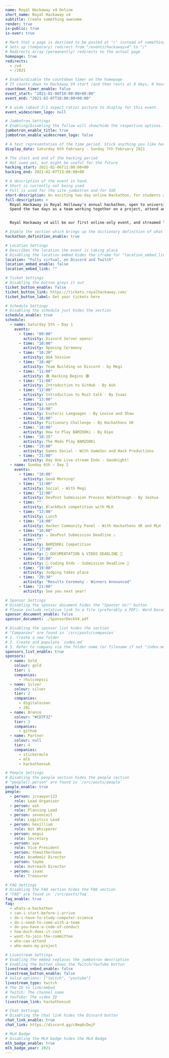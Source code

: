 ```yaml
---
name: Royal Hackaway v4 Online
short_name: Royal Hackaway v4
subtitle: Create something awesome
render: true
is-public: true
is-over: true

# Mark that a page is destined to be posted at "/" instead of something like "/events/hackawayv4"
# Sets up (temporary) redirect from "/events/hackawayv4" to "/"
# Redirects array (permanently) redirects to the actual page
homepage: true
redirects:
  - /v4
  - /2021

# Enable/disable the countdown timer on the homepage
# It counts down to Hackaway V4 start (and then rests at 0 days, 0 hours, 0 minutes and 0 seconds)
countdown_timer_enable: false
event_start: "2021-02-06T10:00:00+00:00"
event_end: "2021-02-07T18:00:00+00:00"

# A wide (about 3:1 aspect ratio) picture to display for this event.
event_widescreen_logo: null

# Jumbotron Settings
# Enabling/Disabling the follow will show/hide the respective options.
jumbotron_enable_title: true
jumbotron_enable_widescreen_logo: false

# A text representation of the time period. Stick anything you like here.
display_date: Saturday 6th February - Sunday 7th February 2021

# The start and end of the hacking period
# Not used yet, but might be useful for the future
hacking_start: 2021-02-06T11:00:00+00
hacking_end: 2021-02-07T13:00:00+00

# A description of the event in hand.
# Short is currently not being used
# Full is used for the site jumbotron and for SSO
short-description: An exciting two-day online Hackathon, for students across the UK or around the world
full-description: >
  Royal Hackaway is Royal Holloway's annual hackathon, open to university students from anywhere around the UK and the world!
  Spend the two days as a team working together on a project, attend any of our workshops or talks, and meet new people virtually!


  Royal Hackaway v4 will be our first online-only event, and streamed live to you.

# Enable the section which brings up the dictionary definition of what a hackathon is
hackathon_definition_enable: true

# Location Settings
# Describes the location the event is taking place
# Disabling the location embed hides the iframe for "location_embed_link"
location: "Fully virtual, on Discord and Twitch"
location_embed_enable: false
location_embed_link: ""

# Ticket Settings
# Disabling the button greys it out
ticket_button_enable: false
ticket_button_link: https://tickets.royalhackaway.com/
ticket_button_label: Get your tickets here

# Schedule Settings
# Disabling the schedule just hides the section
schedule_enable: true
schedule:
  - name: Saturday 5th — Day 1
    events:
      - time: "09:00"
        activity: Discord Server opens!
      - time: "10:00"
        activity: Opening Ceremony
      - time: "10:20"
        activity: Q&A Session
      - time: "10:40"
        activity: Team Building on Discord - by Megi
      - time: "11:00"
        activity: 🟢 Hacking Begins 🟢
      - time: "11:00"
        activity: Introduction to GitHub - By Ash
      - time: "12:00"
        activity: Introduction to Rust talk - By Isaac
      - time: "13:00"
        activity: Lunch
      - time: "14:00"
        activity: Esoteric Languages - By Louise and Shaw
      - time: "16:00"
        activity: Pictionary Challenge - By Hackathons UK
      - time: "18:00"
        activity: How to Play BAMZOOKi - By Dipo
      - time: "18:15"
        activity: The Mods Play BAMZOOKi
      - time: "19:00"
        activity: Games Social - With GameSoc and Hack Productions
      - time: "21:00"
        activity: Day One Live-stream Ends - Goodnight!
  - name: Sunday 6th — Day 2
    events:
      - time: "10:00"
        activity: Good Morning!
      - time: "11:00"
        activity: Social - With Megi
      - time: "12:00"
        activity: DevPost Submission Process Walkthrough - By Joshua
      - time: ""
        activity: BlackRock competition with MLH
      - time: "13:00"
        activity: Lunch
      - time: "14:00"
        activity: Hacker Community Panel - With Hackathons UK and MLH
      - time: "16:00"
        activity: ⚠ DevPost Submission Deadline ⚠
      - time: ""
        activity: BAMZOOKi Competition
      - time: "17:00"
        activity: 📸 DOCUMENTATION & VIDEO DEADLINE 📄
      - time: "18:00"
        activity: 🚨 Coding Ends - Submission Deadline 🚨
      - time: "19:00"
        activity: Judging takes place
      - time: "20:30"
        activity: "Results Ceremony - Winners Announced"
      - time: "21:00"
        activity: See you next year!

# Sponsor Settings
# Disabling the sponsor document hides the "Sponsor Us!" button
# Please include relative link to a file (preferably a PDF). Word Documents are prohibited
sponsor_document_enable: false
sponsor_document: ./SponsorDeckV4.pdf

# Disabling the sponsor list hides the section
# "Companies" are found in `/src/posts/companies`
# 1. Create a new folder
# 2. Create and populate `index.md`
# 3. Refer to company via the folder name (or filename if not "index.md")
sponsors_list_enable: true
sponsors:
  - name: Gold
    colour: gold
    tier: 1
    companies:
      - rhulcompsci
  - name: Silver
    colour: silver
    tier: 2
    companies:
      - digitalocean
      - 20i
  - name: Bronze
    colour: "#CD7F32"
    tier: 3
    companies:
      - github
  - name: Partner
    colour: null
    tier: 4
    companies:
      - stickermule
      - mlh
      - hackathonsuk

# People Settings
# Disabling the people section hides the people section
# "people[].person" are found in `/src/posts/people`
people_enable: true
people:
  - person: jcsawyer123
    role: Lead Organiser
  - person: ash
    role: Planning Lead
  - person: sevencoil
    role: Logistics Lead
  - person: hexillium
    role: Bot Whisperer
  - person: megui
    role: Secretary
  - person: ayw
    role: Vice President
  - person: thewitherbane
    role: Academic Director
  - person: tayma
    role: Outreach Director
  - person: isaac
    role: Treasurer

# FAQ Settings
# Disabling the FAQ section hides the FAQ section
# "FAQ" are found in `/src/posts/faq`
faq_enable: true
faq:
  - whats-a-hackathon
  - can-i-start-before-i-arrive
  - do-i-have-to-study-computer-science
  - do-i-need-to-come-with-a-team
  - do-you-have-a-code-of-conduct
  - how-much-does-it-cost
  - want-to-join-the-committee
  - who-can-attend
  - who-owns-my-project

# Livestream Settings
# Enabling the embed replaces the jumbotron description
# Enabling the button shows the Twitch/YouTube button
livestream_embed_enable: false
livestream_button_enable: false
# Valid options: ["twitch", "youtube"]
livestream_type: twitch
# The ID to link/embed
# Twitch: The channel name
# YouTube: The video ID
livestream_link: hackathonsuk

# Chat Settings
# Disabling the chat link hides the Discord button
chat_link_enable: true
chat_link: https://discord.gg/c8mq6cDwjF

# MLH Badge
# Disabling the MLH badge hides the MLH Badge
mlh_badge_enable: true
mlh_badge_year: 2021
---
```


<!--
  The HTML content is not used as of yet.
  Use it in the future in case you need custom markup somewhere
-->
